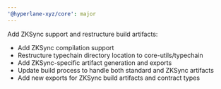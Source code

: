 ```yaml
---
'@hyperlane-xyz/core': major
---
```


Add ZKSync support and restructure build artifacts:

- Add ZKSync compilation support
- Restructure typechain directory location to core-utils/typechain
- Add ZKSync-specific artifact generation and exports
- Update build process to handle both standard and ZKSync artifacts
- Add new exports for ZKSync build artifacts and contract types
